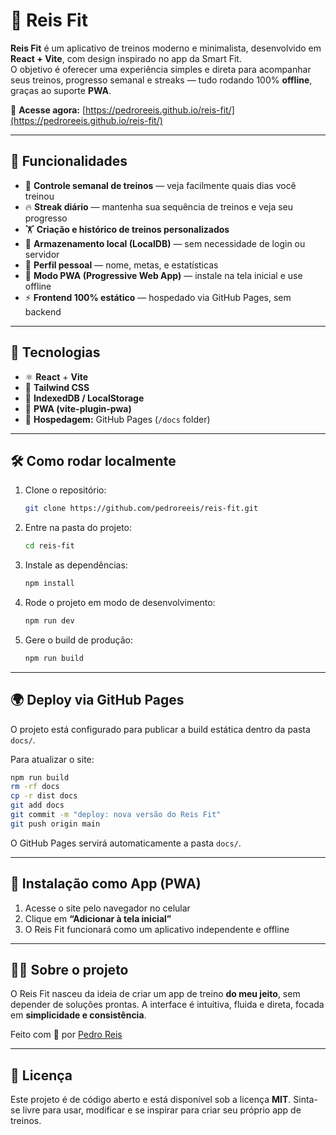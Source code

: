 # 💪 Reis Fit

**Reis Fit** é um aplicativo de treinos moderno e minimalista, desenvolvido em **React + Vite**, com design inspirado no app da Smart Fit.  
O objetivo é oferecer uma experiência simples e direta para acompanhar seus treinos, progresso semanal e streaks — tudo rodando 100% **offline**, graças ao suporte **PWA**.

🔗 **Acesse agora:** [https://pedroreeis.github.io/reis-fit/](https://pedroreeis.github.io/reis-fit/)

---

## 🧠 Funcionalidades

- 📅 **Controle semanal de treinos** — veja facilmente quais dias você treinou  
- 🔥 **Streak diário** — mantenha sua sequência de treinos e veja seu progresso  
- 🏋️ **Criação e histórico de treinos personalizados**  
- 💾 **Armazenamento local (LocalDB)** — sem necessidade de login ou servidor  
- 🧍 **Perfil pessoal** — nome, metas, e estatísticas  
- 🌙 **Modo PWA (Progressive Web App)** — instale na tela inicial e use offline  
- ⚡ **Frontend 100% estático** — hospedado via GitHub Pages, sem backend

---

## 🧩 Tecnologias

- ⚛️ **React** + **Vite**
- 🎨 **Tailwind CSS**
- 💾 **IndexedDB / LocalStorage**
- 📱 **PWA (vite-plugin-pwa)**
- 🚀 **Hospedagem:** GitHub Pages (`/docs` folder)

---

## 🛠️ Como rodar localmente

1. Clone o repositório:

   ```bash
   git clone https://github.com/pedroreeis/reis-fit.git
   ```
2. Entre na pasta do projeto:

   ```bash
   cd reis-fit
   ```
3. Instale as dependências:

   ```bash
   npm install
   ```
4. Rode o projeto em modo de desenvolvimento:

   ```bash
   npm run dev
   ```
5. Gere o build de produção:

   ```bash
   npm run build
   ```

---

## 🌍 Deploy via GitHub Pages

O projeto está configurado para publicar a build estática dentro da pasta `docs/`.

Para atualizar o site:

```bash
npm run build
rm -rf docs
cp -r dist docs
git add docs
git commit -m "deploy: nova versão do Reis Fit"
git push origin main
```

O GitHub Pages servirá automaticamente a pasta `docs/`.

---

## 📱 Instalação como App (PWA)

1. Acesse o site pelo navegador no celular
2. Clique em **“Adicionar à tela inicial”**
3. O Reis Fit funcionará como um aplicativo independente e offline

---

## 🧑‍💻 Sobre o projeto

O Reis Fit nasceu da ideia de criar um app de treino **do meu jeito**, sem depender de soluções prontas.
A interface é intuitiva, fluida e direta, focada em **simplicidade e consistência**.

Feito com 💛 por [Pedro Reis](https://github.com/pedroreeis)

---

## 📜 Licença

Este projeto é de código aberto e está disponível sob a licença **MIT**.
Sinta-se livre para usar, modificar e se inspirar para criar seu próprio app de treinos.

```
